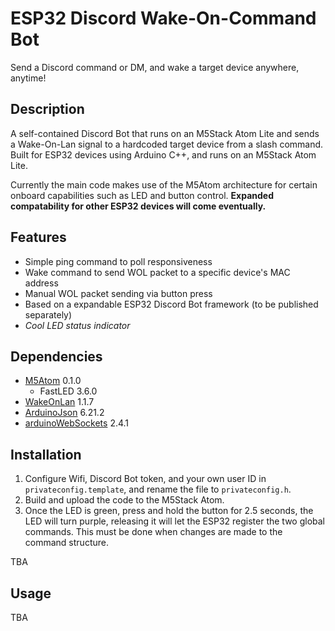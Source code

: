 # ESP32 Discord Wake-On-Command Bot

Send a Discord command or DM, and wake a target device anywhere, anytime!

## Description
A self-contained Discord Bot that runs on an M5Stack Atom Lite and sends  a Wake-On-Lan signal to a hardcoded target device from a slash command. Built for ESP32 devices using Arduino C++, and runs on an M5Stack Atom Lite.

Currently the main code makes use of the M5Atom architecture for certain onboard capabilities such as LED and button control. **Expanded compatability for other ESP32 devices will come eventually.**

## Features
- Simple ping command to poll responsiveness
- Wake command to send WOL packet to a specific device's MAC address
- Manual WOL packet sending via button press
- Based on a expandable ESP32 Discord Bot framework (to be published separately)
- *Cool LED status indicator*

## Dependencies
- [M5Atom](https://github.com/m5stack/M5Atom) 0.1.0
    - FastLED 3.6.0
- [WakeOnLan](https://github.com/a7md0/WakeOnLan) 1.1.7
- [ArduinoJson](https://github.com/bblanchon/ArduinoJson) 6.21.2
- [arduinoWebSockets](https://github.com/Links2004/arduinoWebSockets) 2.4.1

## Installation
1. Configure Wifi, Discord Bot token, and your own user ID in `privateconfig.template`, and rename the file to `privateconfig.h`.
2. Build and upload the code to the M5Stack Atom.
3. Once the LED is green, press and hold the button for 2.5 seconds, the LED will turn purple, releasing it will let the ESP32 register the two global commands. This must be done when changes are made to the command structure.

TBA

## Usage
TBA
